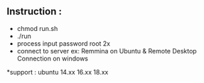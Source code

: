 

## Instruction :
- chmod run.sh
- ./run
- process input password root 2x
- connect to server ex: Remmina on Ubuntu & Remote Desktop Connection on windows 

*support : ubuntu 14.xx 16.xx 18.xx
